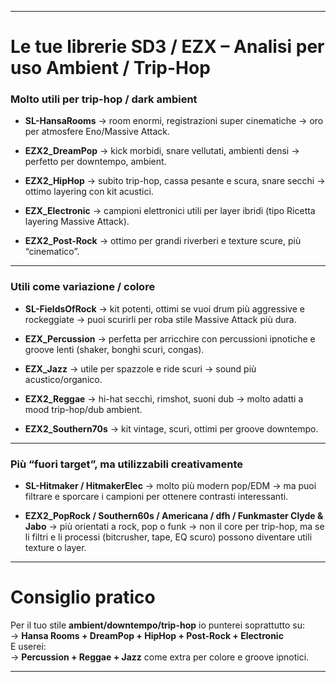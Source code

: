 
---

# Le tue librerie SD3 / EZX – Analisi per uso Ambient / Trip-Hop

### **Molto utili per trip-hop / dark ambient**

- **SL-HansaRooms** → room enormi, registrazioni super cinematiche → oro per atmosfere Eno/Massive Attack.
    
- **EZX2_DreamPop** → kick morbidi, snare vellutati, ambienti densi → perfetto per downtempo, ambient.
    
- **EZX2_HipHop** → subito trip-hop, cassa pesante e scura, snare secchi → ottimo layering con kit acustici.
    
- **EZX_Electronic** → campioni elettronici utili per layer ibridi (tipo Ricetta layering Massive Attack).
    
- **EZX2_Post-Rock** → ottimo per grandi riverberi e texture scure, più “cinematico”.
    

---

### **Utili come variazione / colore**

- **SL-FieldsOfRock** → kit potenti, ottimi se vuoi drum più aggressive e rockeggiate → puoi scurirli per roba stile Massive Attack più dura.
    
- **EZX_Percussion** → perfetta per arricchire con percussioni ipnotiche e groove lenti (shaker, bonghi scuri, congas).
    
- **EZX_Jazz** → utile per spazzole e ride scuri → sound più acustico/organico.
    
- **EZX2_Reggae** → hi-hat secchi, rimshot, suoni dub → molto adatti a mood trip-hop/dub ambient.
    
- **EZX2_Southern70s** → kit vintage, scuri, ottimi per groove downtempo.
    

---

### **Più “fuori target”, ma utilizzabili creativamente**

- **SL-Hitmaker / HitmakerElec** → molto più modern pop/EDM → ma puoi filtrare e sporcare i campioni per ottenere contrasti interessanti.
    
- **EZX2_PopRock / Southern60s / Americana / dfh / Funkmaster Clyde & Jabo** → più orientati a rock, pop o funk → non il core per trip-hop, ma se li filtri e li processi (bitcrusher, tape, EQ scuro) possono diventare utili texture o layer.
    

---
# Consiglio pratico

Per il tuo stile **ambient/downtempo/trip-hop** io punterei soprattutto su:  
-> **Hansa Rooms + DreamPop + HipHop + Post-Rock + Electronic**  
E userei:  
-> **Percussion + Reggae + Jazz** come extra per colore e groove ipnotici.

---
